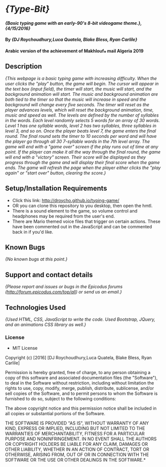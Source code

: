 # _{Type-Bit}_

#### _{Basic typing game with an early-90's 8-bit videogame theme.}, {4/15/2016}_

#### By _**{DJ Roychoudhury,Luca Quatela, Blake Bless, Ryan Carlile}**_
#### Arabic version of the achievement of Makhloufه mail Algeria 2019
## Description

_{This webpage is a basic typing game with increasing difficulty. When the user clicks the "play" button, the game will begin. The cursor will appear in the text box (input field), the timer will start, the music will start, and the background animation will start. The music and background animation are both tied to the timer so that the music will increase in speed and the background will change every five seconds. The timer will reset as the player advances levels, which will reset the background animation, time, music and speed as well. The levels are defined by the number of syllables in the words. Each level randomly selects 5 words for an array of 30 words. Level 1 has one syllable words, level 2 has two syllables, three syllables in level 3, and so on. Once the player beats level 7, the game enters the final round. The final round sets the timer to 10 seconds per word and will have the player go through all 30 7-syllable words in the 7th level array. The game will end with a "game over" screen if the play runs out of time at any point. If the player can make it all the way through the final round, the game will end with a "victory" screen. Their score will be displayed as they progress through the game and will display their final score when the game ends. The game will refresh the page when the player either clicks the "play again" or "start over" button, clearing the score.}_

## Setup/Installation Requirements

* Click this link: http://droycho.github.io/typing-game/ 
* OR you can clone this repository to you desktop, then open the hmtl.
* There is a sound element to the game, so volume control and headphones may be required from the user's end.
* There are Mario themed voice files that trigger on certain actions. These have been commented out in the JavaScript and can be commented back in if you'd like.


## Known Bugs

_{No known bugs at this point.}_

## Support and contact details

_{Please report and issues or bugs in the Epicodus forums (http://forum.epicodus.com/top/all) or send us an email.}_

## Technologies Used

_{Used HTML, CSS, JavaScript to write the code. Used Bootstrap, JQuery, and an animations CSS library as well.}_

### License

* MIT License

Copyright (c) [2016] [DJ Roychoudhury,Luca Quatela, Blake Bless, Ryan Carlile]

Permission is hereby granted, free of charge, to any person obtaining a copy of this software and associated documentation files (the "Software"), to deal in the Software without restriction, including without limitation the rights to use, copy, modify, merge, publish, distribute, sublicense, and/or sell copies of the Software, and to permit persons to whom the Software is furnished to do so, subject to the following conditions:

The above copyright notice and this permission notice shall be included in all copies or substantial portions of the Software.

THE SOFTWARE IS PROVIDED "AS IS", WITHOUT WARRANTY OF ANY KIND, EXPRESS OR IMPLIED, INCLUDING BUT NOT LIMITED TO THE WARRANTIES OF MERCHANTABILITY, FITNESS FOR A PARTICULAR PURPOSE AND NONINFRINGEMENT. IN NO EVENT SHALL THE AUTHORS OR COPYRIGHT HOLDERS BE LIABLE FOR ANY CLAIM, DAMAGES OR OTHER LIABILITY, WHETHER IN AN ACTION OF CONTRACT, TORT OR OTHERWISE, ARISING FROM, OUT OF OR IN CONNECTION WITH THE SOFTWARE OR THE USE OR OTHER DEALINGS IN THE SOFTWARE.*
